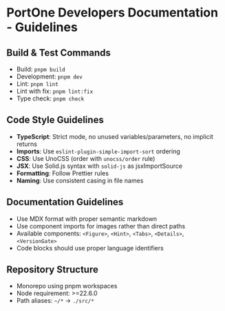 # PortOne Developers Documentation - Guidelines

## Build & Test Commands
- Build: `pnpm build`
- Development: `pnpm dev`
- Lint: `pnpm lint`
- Lint with fix: `pnpm lint:fix`
- Type check: `pnpm check`

## Code Style Guidelines
- **TypeScript**: Strict mode, no unused variables/parameters, no implicit returns
- **Imports**: Use `eslint-plugin-simple-import-sort` ordering
- **CSS**: Use UnoCSS (order with `unocss/order` rule)
- **JSX**: Use Solid.js syntax with `solid-js` as jsxImportSource
- **Formatting**: Follow Prettier rules
- **Naming**: Use consistent casing in file names

## Documentation Guidelines
- Use MDX format with proper semantic markdown
- Use component imports for images rather than direct paths
- Available components: `<Figure>`, `<Hint>`, `<Tabs>`, `<Details>`, `<VersionGate>`
- Code blocks should use proper language identifiers

## Repository Structure
- Monorepo using pnpm workspaces
- Node requirement: >=22.6.0
- Path aliases: `~/*` → `./src/*`